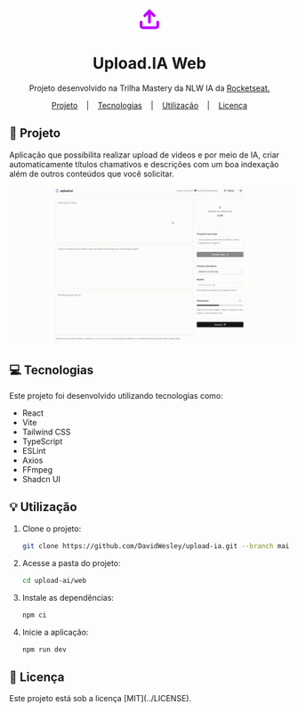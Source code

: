 <div align="center" >
  <svg xmlns="http://www.w3.org/2000/svg" width="40" height="40" viewBox="0 0 24 24" fill="none" stroke="#bb00ff" stroke-width="3" stroke-linecap="round" stroke-linejoin="round" class="lucide lucide-upload"><path d="M21 15v4a2 2 0 0 1-2 2H5a2 2 0 0 1-2-2v-4"/><polyline points="17 8 12 3 7 8"/><line x1="12" x2="12" y1="3" y2="15"/></svg> 
  <h1 align="center">Upload.IA Web</h1>
</div>

<p align="center">Projeto desenvolvido na Trilha Mastery da NLW IA da <a href="https://www.rocketseat.com.br/">Rocketseat</b>.</p>

<div align="center">
  <a href="#project">Projeto</a>
  &nbsp;&nbsp;&nbsp;|&nbsp;&nbsp;&nbsp;
  <a href="#technologies">Tecnologias</a>
  &nbsp;&nbsp;&nbsp;|&nbsp;&nbsp;&nbsp;
  <a href="#usage">Utilização</a>
  &nbsp;&nbsp;&nbsp;|&nbsp;&nbsp;&nbsp;
  <a href="#license">Licença</a>
</div>

<h2 id="project">📁 Projeto</h2>

Aplicação que possibilita realizar upload de videos e por meio de IA, criar automaticamente títulos chamativos e descrições com um boa indexação além de outros conteúdos que você solicitar.


<div align="center" style="width: 100%;">
	<img src="../public/assets/upload-ia-web-interface-view.gif" width="800px"/>
</div>

<h2 id="technologies">💻 Tecnologias</h2>

Este projeto foi desenvolvido utilizando tecnologias como:

- React
- Vite
- Tailwind CSS
- TypeScript
- ESLint
- Axios
- FFmpeg
- Shadcn UI

<h2 id="usage">💡 Utilização</h2>

1. Clone o projeto:

    ```sh
    git clone https://github.com/DavidWesley/upload-ia.git --branch main --single-branch
    ```

2. Acesse a pasta do projeto:

    ```sh
    cd upload-ai/web
    ```

3. Instale as dependências:

    ```sh
    npm ci
    ```

4. Inicie a aplicação:

    ```sh
    npm run dev
    ```

<h2 id="license">📝 Licença</h2>
Este projeto está sob a licença [MIT](../LICENSE).